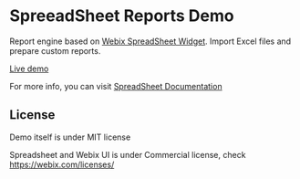 SpreeadSheet Reports Demo
==========================

Report engine based on [Webix SpreadSheet Widget](https://webix.com/spreadsheet/). Import Excel files and prepare custom reports.

[Live demo](https://webix-hub.github.io/demo-spreadsheet-report/index.html)

For more info, you can visit [SpreadSheet Documentation](https://docs.webix.com/desktop__spreadsheet.html)

License
--------

Demo itself is under MIT license

Spreadsheet and Webix UI is under Commercial license, check https://webix.com/licenses/
